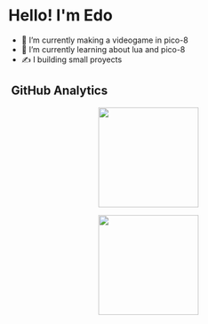 # Hello! I'm Edo

- 🔭 I’m currently making a videogame in pico-8
- 🌱 I’m currently learning about lua and pico-8
- ✍️ I building small proyects

<!-- GitHub Analytics -->
## &nbsp;GitHub Analytics

<p align="center">
<a href="https://github.com/edopalomino">
  <img height="180em" src="https://github-readme-stats-eight-theta.vercel.app/api?username=edopalomino&show_icons=true&theme=algolia&include_all_commits=true&count_private=true"/>
</a>
</p>

<p align="center">
<a href="https://github.com/edopalomino">
  <img height="180em" src="https://github-readme-stats-eight-theta.vercel.app/api/top-langs/?username=edopalomino&layout=compact&langs_count=8&theme=algolia"/>
</a>
</p>

